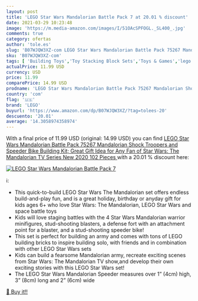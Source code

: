 ```yaml
---
layout: post
title: 'LEGO Star Wars Mandalorian Battle Pack 7 at 20.01 % discount'
date: 2021-03-29 10:23:48
image: 'https://m.media-amazon.com/images/I/51OAcSPFOGL._SL400_.jpg'
comments: true
category: ofertas
author: 'tole.es'
slug: 'B07WJQW3XZ-com LEGO Star Wars Mandalorian Battle Pack 75267 Mandalorian...'
sku: 'B07WJQW3XZ-com'
tags: [ 'Building Toys','Toy Stacking Block Sets','Toys & Games','lego', ]
actualPrice: 11.99 USD
currency: USD
price: 11.99
comparePrice: 14.99 USD
prodname: 'LEGO Star Wars Mandalorian Battle Pack 75267 Mandalorian Shock Troopers and Speeder Bike Building Kit; Great Gift Idea for Any Fan of Star Wars: The Mandalorian TV Series  New 2020  102 Pieces '
country: 'com'
flag: '🇺🇸'
brand: 'LEGO'
buyurl: 'https://www.amazon.com/dp/B07WJQW3XZ/?tag=tolees-20'
descuento: '20.01'
average: '14.3058974358974'
---
```


With a final price of 11.99 USD (original: 14.99 USD) you can find [LEGO Star Wars Mandalorian Battle Pack 75267 Mandalorian Shock Troopers and Speeder Bike Building Kit; Great Gift Idea for Any Fan of Star Wars: The Mandalorian TV Series  New 2020  102 Pieces ](https://www.amazon.com/dp/B07WJQW3XZ/?tag=tolees-20) with a  20.01 % discount here:

[![LEGO Star Wars Mandalorian Battle Pack 7](https://m.media-amazon.com/images/I/51OAcSPFOGL._SL400_.jpg)](https://www.amazon.com/dp/B07WJQW3XZ/?tag=tolees-20)

ℹ️:

- This quick-to-build LEGO Star Wars The Mandalorian set offers endless build-and-play fun, and is a great holiday, birthday or anyday gift for kids ages 6+ who love Star Wars: The Mandalorian, LEGO Star Wars and space battle toys
- Kids will love staging battles with the 4 Star Wars Mandalorian warrior minifigures, stud-shooting blasters, a defense fort with an attachment point for a blaster, and a stud-shooting speeder bike!
- This set is perfect for building an army and comes with tons of LEGO building bricks to inspire building solo, with friends and in combination with other LEGO Star Wars sets
- Kids can build a fearsome Mandalorian army, recreate exciting scenes from Star Wars: The Mandalorian TV show,and develop their own exciting stories with this LEGO Star Wars set!
- The LEGO Star Wars Mandalorian Speeder measures over 1” (4cm) high, 3” (8cm) long and 2” (6cm) wide

[🛒 Buy it!!](https://www.amazon.com/dp/B07WJQW3XZ/?tag=tolees-20)

